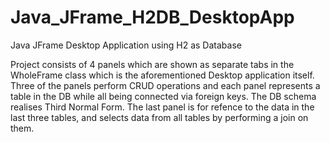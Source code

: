 # Java_JFrame_H2DB_DesktopApp
Java JFrame Desktop Application using H2 as Database

Project consists of 4 panels which are shown as separate tabs in the WholeFrame class which is the aforementioned Desktop application itself. Three of the panels perform CRUD operations and each panel represents a table in the DB while all being connected via foreign keys. The DB schema realises Third Normal Form. The last panel is for refence to the data in the last three tables, and selects data from all tables by performing a join on them. 
